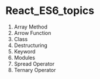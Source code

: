 # React_ES6_topics

1. Array Method
2. Arrow Function
3. Class
4. Destructuring
5. Keyword
6. Modules
7. Spread Operator
8. Ternary Operator